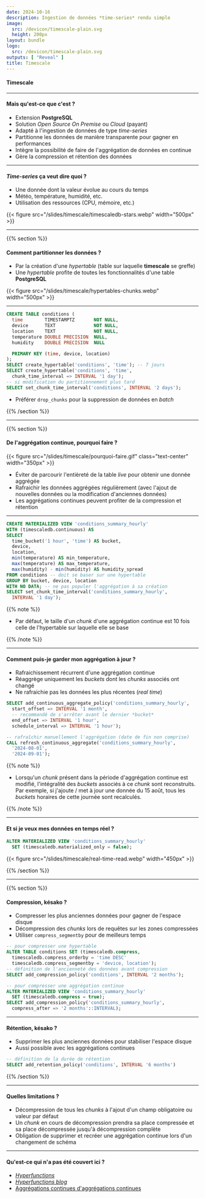 ```yaml
---
date: 2024-10-16
description: Ingestion de données *time-series* rendu simple
image:
  src: /devicon/timescale-plain.svg
  height: 200px
layout: bundle
logo:
  src: /devicon/timescale-plain.svg
outputs: [ "Reveal" ]
title: Timescale
---
```


#### Timescale

---

#### Mais qu'est-ce que c'est ?

- Extension **PostgreSQL**
- Solution *Open Source* *On Premise* ou *Cloud* (payant)
- Adapté à l'ingestion de données de type *time-series*
- Partitionne les données de manière transparente pour gagner en performances
- Intègre la possibilité de faire de l'aggrégation de données en continue
- Gère la compression et rétention des données

---

#### *Time-series* ça veut dire quoi ?

- Une donnée dont la valeur évolue au cours du temps
- Météo, température, humidité, etc.
- Utilisation des ressources (CPU, mémoire, etc.)

{{< figure src="/slides/timescale/timescaledb-stars.webp" width="500px" >}}

---

{{% section %}}

#### Comment partitionner les données ?

- Par la création d'une *hypertable* (table sur laquelle **timescale** se greffe)
- Une *hypertable* profite de toutes les fonctionnalités d'une table **PostgreSQL**

{{< figure src="/slides/timescale/hypertables-chunks.webp" width="500px" >}}

---

```sql
CREATE TABLE conditions (
  time        TIMESTAMPTZ       NOT NULL,
  device      TEXT              NOT NULL,
  location    TEXT              NOT NULL,
  temperature DOUBLE PRECISION  NULL,
  humidity    DOUBLE PRECISION  NULL

  PRIMARY KEY (time, device, location)
);
SELECT create_hypertable('conditions', 'time'); -- 7 jours
SELECT create_hypertable('conditions', 'time',
  chunk_time_interval => INTERVAL '1 day');
-- si modification du partitionnement plus tard
SELECT set_chunk_time_interval('conditions', INTERVAL '2 days');
```

- Préférer `drop_chunks` pour la suppression de données en *batch*

{{% /section %}}

---

{{% section %}}

#### De l'aggrégation continue, pourquoi faire ?

{{< figure src="/slides/timescale/pourquoi-faire.gif" class="text-center" width="350px" >}}

- Éviter de parcourir l'entièreté de la table *live* pour obtenir une donnée aggrégée
- Rafraichir les données aggrégées régulièrement (avec l'ajout de nouvelles données ou la modification d'anciennes données)
- Les aggrégations continues peuvent profiter de la compression et rétention

---

```sql
CREATE MATERIALIZED VIEW 'conditions_summary_hourly'
WITH (timescaledb.continuous) AS
SELECT
  time_bucket('1 hour', 'time') AS bucket,
  device,
  location,
  min(temperature) AS min_temperature,
  max(temperature) AS max_temperature,
  max(humidity) - min(humidity) AS humidity_spread
FROM conditions -- doit se baser sur une hypertable
GROUP BY bucket, device, location
WITH NO DATA; -- ne pas populer l'aggrégation à sa création
SELECT set_chunk_time_interval('conditions_summary_hourly',
  INTERVAL '1 day');
```

{{% note %}}

- Par défaut, le taille d'un *chunk* d'une aggrégation continue
  est 10 fois celle de l'hypertable sur laquelle elle se base

{{% /note %}}

---

#### Comment puis-je garder mon aggrégation à jour ?

- Rafraichissement récurrent d'une aggrégation continue
- Réaggrège uniquement les *buckets* dont les *chunks* associés ont changé
- Ne rafraichie pas les données les plus récentes (*real time*)

```sql
SELECT add_continuous_aggregate_policy('conditions_summary_hourly',
  start_offset => INTERVAL '1 month',
  -- recommandé de s'arrêter avant le dernier *bucket*
  end_offset => INTERVAL '1 hour',
  schedule_interval => INTERVAL '1 hour');

-- rafraîchir manuellement l'aggrégation (date de fin non comprise)
CALL refresh_continuous_aggregate('conditions_summary_hourly',
  '2024-08-01',
  '2024-09-01');
```

{{% note %}}

- Lorsqu'un *chunk* présent dans la période d'aggrégation continue est modifié,
  l'intégralité des *buckets* associés à ce *chunk* sont reconstruits.
  Par exemple, si j'ajoute / met à jour une donnée du 15 août, tous les *buckets* horaires
  de cette journée sont recalculés.

{{% /note %}}

---

#### Et si je veux mes données en temps réel ?

```sql
ALTER MATERIALIZED VIEW 'conditions_summary_hourly'
  SET (timescaledb.materialized_only = false);
```

{{< figure src="/slides/timescale/real-time-read.webp" width="450px" >}}

{{% /section %}}

---

{{% section %}}

#### Compression, késako ?

- Compresser les plus anciennes données pour gagner de l'espace disque
- Décompression des *chunks* lors de requêtes sur les zones compressées
- Utiliser `compress_segmentby` pour de meilleurs temps

```sql
-- pour compresser une hypertable
ALTER TABLE conditions SET (timescaledb.compress,
  timescaledb.compress_orderby = 'time DESC'
  timescaledb.compress_segmentby = 'device, location');
-- définition de l'ancienneté des données avant compression
SELECT add_compression_policy('conditions', INTERVAL '2 months');

-- pour compresser une aggrégation continue
ALTER MATERIALIZED VIEW 'conditions_summary_hourly'
  SET (timescaledb.compress = true);
SELECT add_compression_policy('conditions_summary_hourly',
  compress_after => '2 months'::INTERVAL);
```

---

#### Rétention, késako ?

- Supprimer les plus anciennes données pour stabiliser l'espace disque
- Aussi possible avec les aggrégations continues

```sql
-- définition de la durée de rétention
SELECT add_retention_policy('conditions', INTERVAL '6 months')
```

{{% /section %}}

---

#### Quelles limitations ?

- Décompression de tous les *chunks* à l'ajout d'un champ obligatoire ou valeur par défaut
- Un *chunk* en cours de décompression prendra sa place compressée et sa place décompressée jusqu'à décompression complète
- Obligation de supprimer et recréer une aggrégation continue lors d'un changement de schéma

---

#### Qu'est-ce qui n'a pas été couvert ici ?

- [*Hyperfunctions*](https://docs.timescale.com/use-timescale/latest/hyperfunctions/)
- [*Hyperfunctions blog*](https://www.timescale.com/blog/time-series-analytics-for-postgresql-introducing-the-timescale-analytics-project/)
- [Aggrégations continues d'aggrégations continues](https://docs.timescale.com/use-timescale/latest/continuous-aggregates/hierarchical-continuous-aggregates/)
